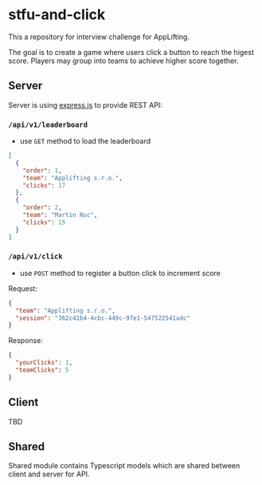 # stfu-and-click

This a repository for interview challenge for AppLifting.

The goal is to create a game where users click a button to reach the higest score. Players may group into teams to achieve higher score together.

## Server

Server is using [express.js](http://expressjs.com) to provide REST API:

### `/api/v1/leaderboard`

- use `GET` method to load the leaderboard

```json
[
  {
    "order": 1,
    "team": "Applifting s.r.o.",
    "clicks": 17
  },
  {
    "order": 2,
    "team": "Martin Nuc",
    "clicks": 15
  }
]
```


### `/api/v1/click`

- use `POST` method to register a button click to increment score

Request:

```json
{
  "team": "Applifting s.r.o.",
  "session": "362c41b4-4cbc-449c-97e1-547522541adc"
}
```

Response:

```json
{
  "yourClicks": 1,
  "teamClicks": 5
}
```

## Client

TBD

## Shared

Shared module contains Typescript models which are shared between client and server for API.
